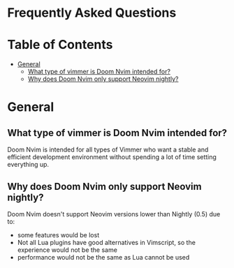 # Frequently Asked Questions

# Table of Contents
- [General](#general)
  - [What type of vimmer is Doom Nvim intended for?](#what-type-of-vimmer-is-doom-nvim-intended-for)
  - [Why does Doom Nvim only support Neovim nightly?](#why-does-doom-nvim-only-support-neovim-nightly)

# General

## What type of vimmer is Doom Nvim intended for?

Doom Nvim is intended for all types of Vimmer who want a stable and efficient
development environment without spending a lot of time setting everything up.

## Why does Doom Nvim only support Neovim nightly?

Doom Nvim doesn't support Neovim versions lower than Nightly (0.5) due to:
- some features would be lost
- Not all Lua plugins have good alternatives in Vimscript, so the experience
  would not be the same
- performance would not be the same as Lua cannot be used
